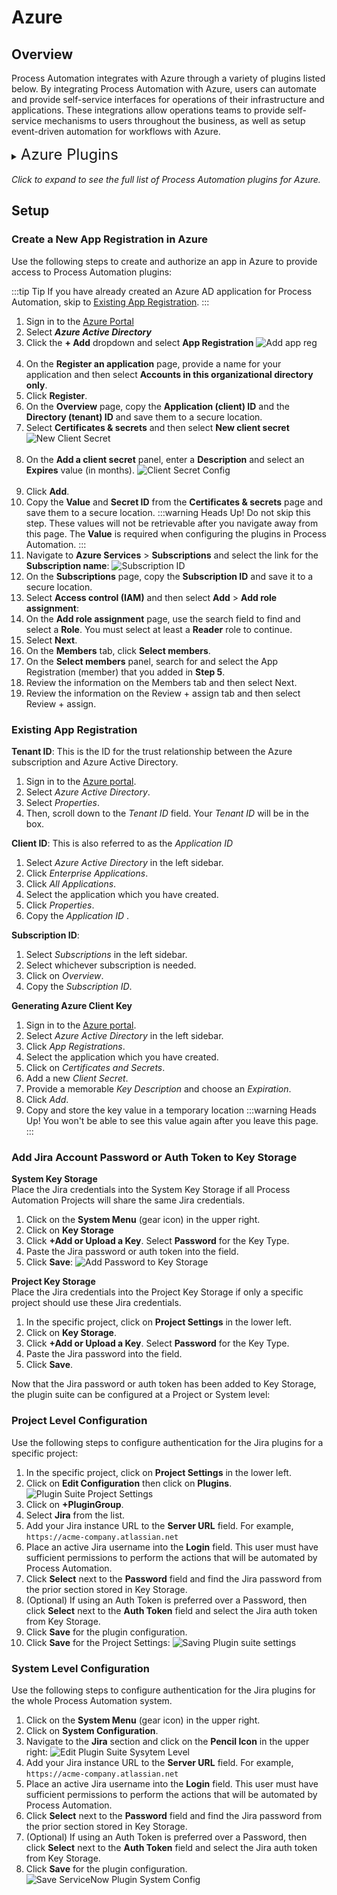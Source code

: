 # Azure

## Overview

Process Automation integrates with Azure through a variety of plugins listed below.
By integrating Process Automation with Azure, users can automate and provide self-service interfaces for operations of their infrastructure and applications.
These integrations allow operations teams to provide self-service mechanisms to users throughout the business, as well as setup event-driven automation for workflows with Azure.

<details><summary> <font size="5">Azure Plugins</font>
</summary>

|Plugin Name| Plugin Type| Description|
|:---------------------------------------------------------|:---------------------------------------------------------:|:---------------------------------------------------------|
|[**Azure Node Source**](/manual/projects/resource-model-sources/azure)|Node Source|Retrieve Azure virtual machines for Node Inventory.|
|[**Delete Azure VM**](/manual/node-steps/azure.html#azure-node-delete)|Node Step|Delete an virtual machine.|
|[**Start Azure VM**](/manual/node-steps/azure.html#azure-node-start)|Node Step|Start (power on) an existing virtual machine.|
|[**Start Azure VM**](/manual/node-steps/azure.html#azure-node-stop)|Node Step|Stop (power off) an existing virtual machine.|
|[**Restart Azure VM**](/manual/node-steps/azure.html#azure-node-restart)|Node Step|Restarts an existing virtual machine.|
|[**Capture VM Snapshot**](/manual/node-steps/azure.html#azure-node-capture)|Node Step|Capture a snapshot of an existing virtual machine.|
|[**Storage Copy**](/manual/workflow-steps/azure.html#azure-storage-copy)|Workflow Step|Copy or get objects from Azure storage to/from Process Automation (Rundeck).|
|[**Storage Delete**](/manual/workflow-steps/azure.html#azure-storage-delete)|Workflow Step|Delete blob storage from Azure storage container.|
|[**Storage List**](/manual/workflow-steps/azure.html#azure-storage-list)|Workflow Step|List blobs from Azure storage container.|
|[**Create Azure VM**](/manual/workflow-steps/azure.html#azure-vm-create)|Workflow Step|Create a new Azure virtual machine.|
|[**List Azure VMs**](/manual/workflow-steps/azure.html#azure-vm-list)|Workflow Step|List Azure virtual machines.|
|[**Start Azure VM**](/manual/workflow-steps/azure.html#azure-vm-start)|Workflow Step|Start (power on) an Azure virtual machines.|
|[**Stop Azure VM**](/manual/workflow-steps/azure.html#azure-vm-stop)|Workflow Step|Stop (power off) an Azure virtual machines.|
|[**Azure Log Storage**](/administration/cluster/logstore/azure)|Log Storage|Send execution log files to Azure Storage Account.|
|[**VM Health Check**](/manual/healthcheckplugins/azure-healthcheck)|Health Check|Check the status of Azure virtual machines.|
|[**Azure Active Directory SSO**](/administration/security/sso/azure-sso)|Single Sign On|Use Azure Active Directory to authenticate users.|
</details>
<br>
<em>Click to expand to see the full list of Process Automation plugins for Azure.</em>

## Setup

### Create a New App Registration in Azure

Use the following steps to create and authorize an app in Azure to provide access to Process Automation plugins:

:::tip Tip
If you have already created an Azure AD application for Process Automation, skip to [Existing App Registration](#existing-app-registration).
:::

1. Sign in to the [Azure Portal](https://portal.azure.com/)
2. Select **_Azure Active Directory_**
3. Click the **+ Add** dropdown and select **App Registration**
    ![Add app reg](@assets/img/azure-add-app-reg.png)<br><br>
4. On the **Register an application** page, provide a name for your application and then select **Accounts in this organizational directory only**.
5. Click **Register**.
6. On the **Overview** page, copy the **Application (client) ID** and the **Directory (tenant) ID** and save them to a secure location.
7. Select **Certificates & secrets** and then select **New client secret**
    ![New Client Secret](@assets/img/azure-new-client-secret.png)<br><br>
8. On the **Add a client secret** panel, enter a **Description** and select an **Expires** value (in months).
    ![Client Secret Config](@assets/img/azure-client-secrets-config.png)<br><br>
9. Click **Add**.
10. Copy the **Value** and **Secret ID** from the **Certificates & secrets** page and save them to a secure location.
    :::warning Heads Up!
    Do not skip this step. These values will not be retrievable after you navigate away from this page. The **Value** is required when configuring the plugins in Process Automation.
    :::
11. Navigate to **Azure Services** > **Subscriptions** and select the link for the **Subscription name**:
    ![Subscription ID](@assets/img/azure-subscription-id.png)
12. On the **Subscriptions** page, copy the **Subscription ID** and save it to a secure location.
13. Select **Access control (IAM)** and then select **Add** > **Add role assignment**:
14. On the **Add role assignment** page, use the search field to find and select a **Role**. You must select at least a **Reader** role to continue.
15. Select **Next**.
16. On the **Members** tab, click **Select members**.
17. On the **Select members** panel, search for and select the App Registration (member) that you added in **Step 5**.
18. Review the information on the Members tab and then select Next.
19. Review the information on the Review + assign tab and then select Review + assign.

### Existing App Registration

**Tenant ID**: This is the ID for the trust relationship between the Azure subscription and Azure Active Directory.
1. Sign in to the [Azure portal](https://portal.azure.com).
1. Select _Azure Active Directory_.
1. Select _Properties_.
1. Then, scroll down to the _Tenant ID_ field. Your _Tenant ID_ will be in the box.

**Client ID**: This is also referred to as the _Application ID_
1. Select _Azure Active Directory_ in the left sidebar.
1. Click _Enterprise Applications_.
1. Click _All Applications_.
1. Select the application which you have created.
1. Click _Properties_.
1. Copy the _Application ID_ .

**Subscription ID**:
1. Select _Subscriptions_ in the left sidebar.
1. Select whichever subscription is needed.
1. Click on _Overview_.
1. Copy the _Subscription ID_.

**Generating Azure Client Key**
1. Sign in to the [Azure portal](https://portal.azure.com).
2. Select _Azure Active Directory_ in the left sidebar.
3. Click _App Registrations_.
4. Select the application which you have created.
5. Click on _Certificates and Secrets_.
6. Add a new _Client Secret_.
7. Provide a memorable _Key Description_ and choose an _Expiration_.
8. Click _Add_.
9. Copy and store the key value in a temporary location
:::warning Heads Up!
You won't be able to see this value again after you leave this page.
:::


   
### Add Jira Account Password or Auth Token to Key Storage

**System Key Storage**
<br>Place the Jira credentials into the System Key Storage if all Process Automation Projects will share the same Jira credentials.
1. Click on the **System Menu** (gear icon) in the upper right.
2. Click on **Key Storage**
3. Click **+Add or Upload a Key**. Select **Password** for the Key Type.
4. Paste the Jira password or auth token into the field.
5. Click **Save**:
   ![Add Password to Key Storage](@assets/img/jira-add-pw-keystorage.png)

**Project Key Storage**
<br>Place the Jira credentials into the Project Key Storage if only a specific project should use these Jira credentials.
1. In the specific project, click on **Project Settings** in the lower left.
2. Click on **Key Storage**.
3. Click **+Add or Upload a Key**. Select **Password** for the Key Type.
4. Paste the Jira password into the field.
5. Click **Save**.

Now that the Jira password or auth token has been added to Key Storage, the plugin suite can be configured at a Project or System level:


### Project Level Configuration
Use the following steps to configure authentication for the Jira plugins for a specific project:

1. In the specific project, click on **Project Settings** in the lower left.
2. Click on **Edit Configuration** then click on **Plugins**.
   ![Plugin Suite Project Settings](@assets/img/plugin-groups-project-settings.png)<br>
3. Click on **+PluginGroup**.
4. Select **Jira** from the list.
5. Add your Jira instance URL to the **Server URL** field. For example, `https://acme-company.atlassian.net`
6. Place an active Jira username into the **Login** field. This user must have sufficient permissions to perform the actions that will be automated by Process Automation.
7. Click **Select** next to the **Password** field and find the Jira password from the prior section stored in Key Storage.
8. (Optional) If using an Auth Token is preferred over a Password, then click **Select** next to the **Auth Token** field and select the Jira auth token from Key Storage.
9. Click **Save** for the plugin configuration.
10. Click **Save** for the Project Settings:
    ![Saving Plugin suite settings](@assets/img/jira-save-plugin-suite-project.png)<br>

### System Level Configuration

Use the following steps to configure authentication for the Jira plugins for the whole Process Automation system.

1. Click on the **System Menu** (gear icon) in the upper right.
2. Click on **System Configuration**.
3. Navigate to the **Jira** section and click on the **Pencil Icon** in the upper right:
   ![Edit Plugin Suite Sysytem Level](@assets/img/jira-edit-system-plugin-suite.png)
4. Add your Jira instance URL to the **Server URL** field. For example, `https://acme-company.atlassian.net`
5. Place an active Jira username into the **Login** field. This user must have sufficient permissions to perform the actions that will be automated by Process Automation.
6. Click **Select** next to the **Password** field and find the Jira password from the prior section stored in Key Storage.
7. (Optional) If using an Auth Token is preferred over a Password, then click **Select** next to the **Auth Token** field and select the Jira auth token from Key Storage.
8. Click **Save** for the plugin configuration.
   ![Save ServiceNow Plugin System Config](@assets/img/jira-save-system-plugin-suite.png)